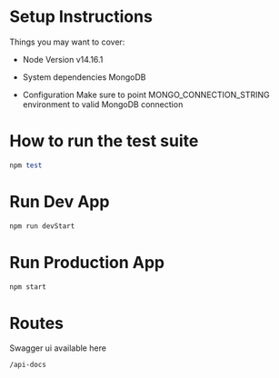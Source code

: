 # Setup Instructions
Things you may want to cover:
 
 * Node Version
   v14.16.1
 
 * System dependencies
   MongoDB
 
 * Configuration
   Make sure to point MONGO_CONNECTION_STRING environment to valid MongoDB connection
   
   
# How to run the test suite
  ```ruby
  npm test
  ```

# Run Dev App
  ```ruby
  npm run devStart
  ```
  
# Run Production App
  ```ruby
  npm start
  ```
  
# Routes
   Swagger ui available here
  ```
  /api-docs
  ```
 
